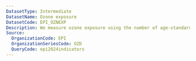 ```yaml
---
DatasetType: Intermediate
DatasetName: Ozone exposure
DatasetCode: EPI_OZNEXP
Description: We measure ozone exposure using the number of age-standardized disability-adjusted life-years lost per 100
Source:
  OrganizationCode: EPI
  OrganizationSeriesCode: OZD
  QueryCode: epi2024indicators
---
```


